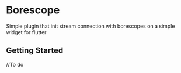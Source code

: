 # Borescope

Simple plugin that init stream connection with borescopes on a simple widget for flutter

## Getting Started

//To do

